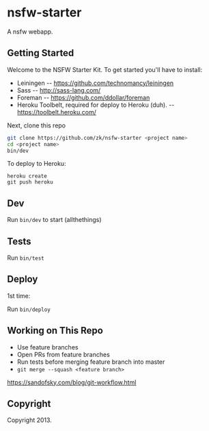 # nsfw-starter

A nsfw webapp.


## Getting Started

Welcome to the NSFW Starter Kit. To get started you'll have to install:

* Leiningen -- https://github.com/technomancy/leiningen
* Sass -- http://sass-lang.com/
* Foreman -- https://github.com/ddollar/foreman
* Heroku Toolbelt, required for deploy to Heroku (duh).
  -- https://toolbelt.heroku.com/

Next, clone this repo

```bash
git clone https://github.com/zk/nsfw-starter <project name>
cd <project name>
bin/dev
```

To deploy to Heroku:

```
heroku create
git push heroku
```

## Dev

Run `bin/dev` to start (allthethings)


## Tests

Run `bin/test`


## Deploy

1st time:


Run `bin/deploy`


## Working on This Repo

* Use feature branches
* Open PRs from feature branches
* Run tests before merging feature branch into master
* `git merge --squash <feature branch>`

https://sandofsky.com/blog/git-workflow.html


## Copyright

Copyright <name here> 2013.
